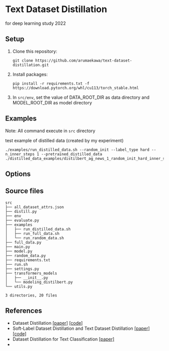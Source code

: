 # Text Dataset Distillation

for deep learning study 2022

## Setup

1. Clone this repository:
   ```
   git clone https://github.com/arumaekawa/text-dataset-distillation.git
   ```
2. Install packages:
   ```
   pip install -r requirements.txt -f https://download.pytorch.org/whl/cu113/torch_stable.html
   ```
3. In `src/env`, set the value of DATA_ROOT_DIR as data directory and MODEL_ROOT_DIR as model directory

## Examples

Note: All command execute in `src` directory

test example of distilled data (created by my experiment)

```
./examples/run_distilled_data.sh --random_init --label_type hard --n_inner_steps 1 --pretrained_distilled_data ./distilled_data_examples/distilbert_ag_news_1_random_init_hard_inner_step_1
```

## Options

## Source files

```
src
├── all_dataset_attrs.json
├── distill.py
├── env
├── evaluate.py
├── examples
│   ├── run_distilled_data.sh
│   ├── run_full_data.sh
│   └── run_random_data.sh
├── full_data.py
├── main.py
├── model.py
├── random_data.py
├── requirements.txt
├── run.sh
├── settings.py
├── transformers_models
│   ├── __init__.py
│   └── modeling_distilbert.py
└── utils.py

3 directories, 20 files

```

## References

- Dataset Distillation [[paper]](https://arxiv.org/abs/1811.10959) [[code]](https://github.com/SsnL/dataset-distillation)
- Soft-Label Dataset Distillation and Text Dataset Distillation [[paper]](https://ieeexplore.ieee.org/document/9533769) [[code]](https://github.com/ilia10000/dataset-distillation)
- Dataset Distillation for Text Classification [[paper]](https://arxiv.org/abs/2104.08448)
-
